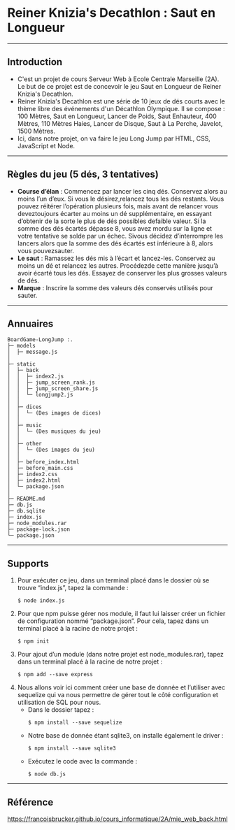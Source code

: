 # Reiner Knizia's Decathlon : Saut en Longueur

---
## Introduction
- C'est un projet de cours Serveur Web à Ecole Centrale Marseille (2A). Le but de ce projet est de concevoir le jeu Saut en Longueur de Reiner Knizia's Decathlon.
- Reiner Knizia's Decathlon est une série de 10 jeux de dés courts avec le thème libre des événements d'un Décathlon Olympique. Il se compose : 100 Mètres, Saut en Longueur, Lancer de Poids, Saut Enhauteur, 400 Mètres, 110 Mètres Haies, Lancer de Disque, Saut à La Perche, Javelot, 1500 Mètres.
- Ici, dans notre projet, on va faire le jeu Long Jump par HTML, CSS, JavaScript et Node.

---
## Règles du jeu (5 dés, 3 tentatives)
- **Course d’élan** : Commencez par lancer les cinq dés. Conservez alors au moins l’un d’eux. Si vous le désirez,relancez tous les dés restants. Vous pouvez réitérer l’opération plusieurs fois, mais avant de relancer vous deveztoujours écarter au moins un dé supplémentaire, en essayant d’obtenir de la sorte le plus de dés possibles defaible valeur. Si la somme des dés écartés dépasse 8, vous avez mordu sur la ligne et votre tentative se solde par un échec. Sivous décidez d’interrompre les lancers alors que la somme des dés écartés est inférieure à 8, alors vous pouvezsauter.
- **Le saut** :  Ramassez les dés mis à l’écart et lancez-les. Conservez au moins un dé et relancez les autres. Procédezde cette manière jusqu’à avoir écarté tous les dés. Essayez de conserver les plus grosses valeurs de dés.
- **Marque** : Inscrire la somme des valeurs dés conservés utilisés pour sauter.

---
## Annuaires
```
BoardGame-LongJump :.
├─ models
│  ├─ message.js
│
├─ static
│  ├─ back
│  │  ├─ index2.js
│  │  ├─ jump_screen_rank.js
│  │  ├─ jump_screen_share.js
│  │  └─ longjump2.js
│  │
│  ├─ dices
│  │  └─ (Des images de dices)
│  │
│  ├─ music
│  │  └─ (Des musiques du jeu)
│  │
│  ├─ other
│  │  └─ (Des images du jeu)
│  │
│  ├─ before_index.html
│  ├─ before_main.css
│  ├─ index2.css
│  ├─ index2.html
│  └─ package.json
│
├─ README.md
├─ db.js
├─ db.sqlite
├─ index.js
├─ node_modules.rar
├─ package-lock.json  
└─ package.json
```

---
## Supports
1. Pour exécuter ce jeu, dans un terminal placé dans le dossier où se trouve “index.js”, tapez la commande :
   ```
   $ node index.js
   ```
2. Pour que npm puisse gérer nos module, il faut lui laisser créer un fichier de configuration nommé “package.json”. Pour cela, tapez dans un terminal placé à la racine de notre projet :
   ```
   $ npm init
   ```
3. Pour ajout d’un module (dans notre projet est node_modules.rar), tapez dans un terminal placé à la racine de notre projet :
   ```
   $ npm add --save express
   ```
4. Nous allons voir ici comment créer une base de donnée et l’utiliser avec sequelize qui va nous permettre de gérer tout le côté configuration et utilisation de SQL pour nous.
   - Dans le dossier tapez :
     ```
     $ npm install --save sequelize
     ```
   - Notre base de donnée étant sqlite3, on installe également le driver :
     ```
     $ npm install --save sqlite3
     ```
   - Exécutez le code avec la commande : 
     ```
     $ node db.js
     ```

---
## Référence
https://francoisbrucker.github.io/cours_informatique/2A/mie_web_back.html
